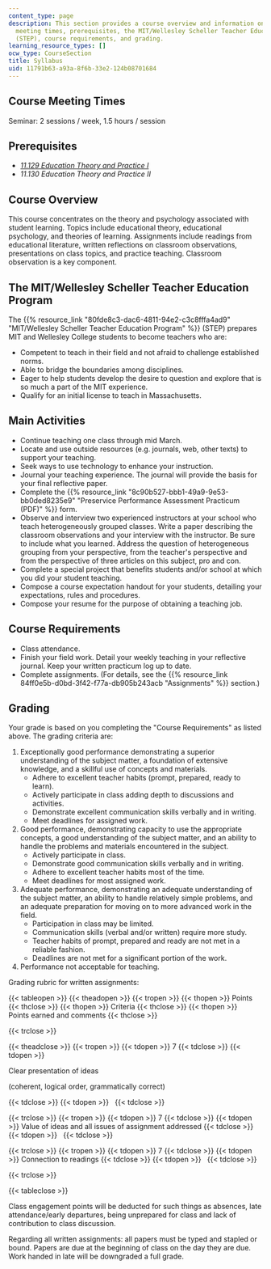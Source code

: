 ```yaml
---
content_type: page
description: This section provides a course overview and information on main activities,
  meeting times, prerequisites, the MIT/Wellesley Scheller Teacher Education Program
  (STEP), course requirements, and grading.
learning_resource_types: []
ocw_type: CourseSection
title: Syllabus
uid: 11791b63-a93a-8f6b-33e2-124b08701684
---
```


Course Meeting Times
--------------------

Seminar: 2 sessions / week, 1.5 hours / session

Prerequisites
-------------

*   [_11.129 Education Theory and Practice I_](/courses/11-129-educational-theory-and-practice-i-fall-2011)
*   _11.130 Education Theory and Practice II_

Course Overview
---------------

This course concentrates on the theory and psychology associated with student learning. Topics include educational theory, educational psychology, and theories of learning. Assignments include readings from educational literature, written reflections on classroom observations, presentations on class topics, and practice teaching. Classroom observation is a key component.

The MIT/Wellesley Scheller Teacher Education Program
----------------------------------------------------

The {{% resource_link "80fde8c3-dac6-4811-94e2-c3c8fffa4ad9" "MIT/Wellesley Scheller Teacher Education Program" %}} (STEP) prepares MIT and Wellesley College students to become teachers who are:

*   Competent to teach in their field and not afraid to challenge established norms.
*   Able to bridge the boundaries among disciplines.
*   Eager to help students develop the desire to question and explore that is so much a part of the MIT experience.
*   Qualify for an initial license to teach in Massachusetts.

Main Activities
---------------

*   Continue teaching one class through mid March.
*   Locate and use outside resources (e.g. journals, web, other texts) to support your teaching.
*   Seek ways to use technology to enhance your instruction.
*   Journal your teaching experience. The journal will provide the basis for your final reflective paper.
*   Complete the {{% resource_link "8c90b527-bbb1-49a9-9e53-bb0ded8235e9" "Preservice Performance Assessment Practicum (PDF)" %}} form.
*   Observe and interview two experienced instructors at your school who teach heterogeneously grouped classes. Write a paper describing the classroom observations and your interview with the instructor. Be sure to include what you learned. Address the question of heterogeneous grouping from your perspective, from the teacher's perspective and from the perspective of three articles on this subject, pro and con.
*   Complete a special project that benefits students and/or school at which you did your student teaching.
*   Compose a course expectation handout for your students, detailing your expectations, rules and procedures.
*   Compose your resume for the purpose of obtaining a teaching job.

Course Requirements
-------------------

*   Class attendance.
*   Finish your field work. Detail your weekly teaching in your reflective journal. Keep your written practicum log up to date.
*   Complete assignments. (For details, see the {{% resource_link 84ff0e5b-d0bd-3f42-f77a-db905b243acb "Assignments" %}} section.)

Grading
-------

Your grade is based on you completing the "Course Requirements" as listed above. The grading criteria are:

1.  Exceptionally good performance demonstrating a superior understanding of the subject matter, a foundation of extensive knowledge, and a skillful use of concepts and materials.
    *   Adhere to excellent teacher habits (prompt, prepared, ready to learn).
    *   Actively participate in class adding depth to discussions and activities.
    *   Demonstrate excellent communication skills verbally and in writing.
    *   Meet deadlines for assigned work.
2.  Good performance, demonstrating capacity to use the appropriate concepts, a good understanding of the subject matter, and an ability to handle the problems and materials encountered in the subject.
    *   Actively participate in class.
    *   Demonstrate good communication skills verbally and in writing.
    *   Adhere to excellent teacher habits most of the time.
    *   Meet deadlines for most assigned work.
3.  Adequate performance, demonstrating an adequate understanding of the subject matter, an ability to handle relatively simple problems, and an adequate preparation for moving on to more advanced work in the field.
    *   Participation in class may be limited.
    *   Communication skills (verbal and/or written) require more study.
    *   Teacher habits of prompt, prepared and ready are not met in a reliable fashion.
    *   Deadlines are not met for a significant portion of the work.
4.  Performance not acceptable for teaching.

Grading rubric for written assignments:

{{< tableopen >}}
{{< theadopen >}}
{{< tropen >}}
{{< thopen >}}
Points
{{< thclose >}}
{{< thopen >}}
Criteria
{{< thclose >}}
{{< thopen >}}
Points earned and comments
{{< thclose >}}

{{< trclose >}}

{{< theadclose >}}
{{< tropen >}}
{{< tdopen >}}
7
{{< tdclose >}}
{{< tdopen >}}


Clear presentation of ideas

(coherent, logical order, grammatically correct)


{{< tdclose >}}
{{< tdopen >}}
 
{{< tdclose >}}

{{< trclose >}}
{{< tropen >}}
{{< tdopen >}}
7
{{< tdclose >}}
{{< tdopen >}}
Value of ideas and all issues of assignment addressed
{{< tdclose >}}
{{< tdopen >}}
 
{{< tdclose >}}

{{< trclose >}}
{{< tropen >}}
{{< tdopen >}}
7
{{< tdclose >}}
{{< tdopen >}}
Connection to readings
{{< tdclose >}}
{{< tdopen >}}
 
{{< tdclose >}}

{{< trclose >}}

{{< tableclose >}}

Class engagement points will be deducted for such things as absences, late attendance/early departures, being unprepared for class and lack of contribution to class discussion.

Regarding all written assignments: all papers must be typed and stapled or bound. Papers are due at the beginning of class on the day they are due. Work handed in late will be downgraded a full grade.